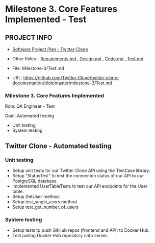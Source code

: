 # Milestone 3. Core Features Implemented - Test


## PROJECT INFO

* [Software Project Plan - Twitter-Clone](https://github.com/Twitter-Clone/twitter-clone-documentation/blob/master/Index.md)

* Other Roles - [Requirements.md](https://github.com/Twitter-Clone/twitter-clone-documentation/blob/master/milestone-3/Requirements.md)
, [Design.md](https://github.com/Twitter-Clone/twitter-clone-documentation/blob/master/milestone-3/Design.md)
, [Code.md](https://github.com/Twitter-Clone/twitter-clone-documentation/blob/master/milestone-3/Code.md)
, [Test.md](https://github.com/Twitter-Clone/twitter-clone-documentation/blob/master/milestone-3/Test.md)



* File: Milestone-3/Test.md

* URL: https://github.com/Twitter-Clone/twitter-clone-documentation/blob/master/milestone-3/Test.md


### Milestone 3. Core Features Implemented



Role: QA Engineer - Test

Goal: Automated testing

* Unit testing
* System testing



## Twitter Clone - Automated testing



### Unit testing
- Setup unit tests for our Twitter Clone API using the TestCase library.
- Setup "StatusTest" to test the connection status of our API to our PostgreSQL database.
- Implemented UserTableTests to test our API endpoints for the User table.
- Setup GetUser method.
- Setup test_single_users method
- Setup test_get_number_of_users


### System testing
- Setup tests to push GitHub repos (frontend and API) to Docker Hub.
- Test pulling Docker Hub repository onto server.
